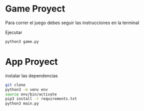 # Game Proyect 

Para correr el juego debes seguir las instrucciones en la terminal

Ejecutar
```sh
python3 game.py
```
# App Proyect 
instalar las dependencias
```sh
git clone 
python3 -m venv env
source env/bin/activate
pip3 install -r requirements.txt
python3 main.py
```